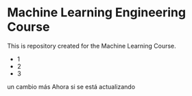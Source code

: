 # Machine Learning Engineering Course

This is repository created for the Machine Learning Course.

- 1
- 2
- 3

un cambio más
Ahora si se está actualizando
